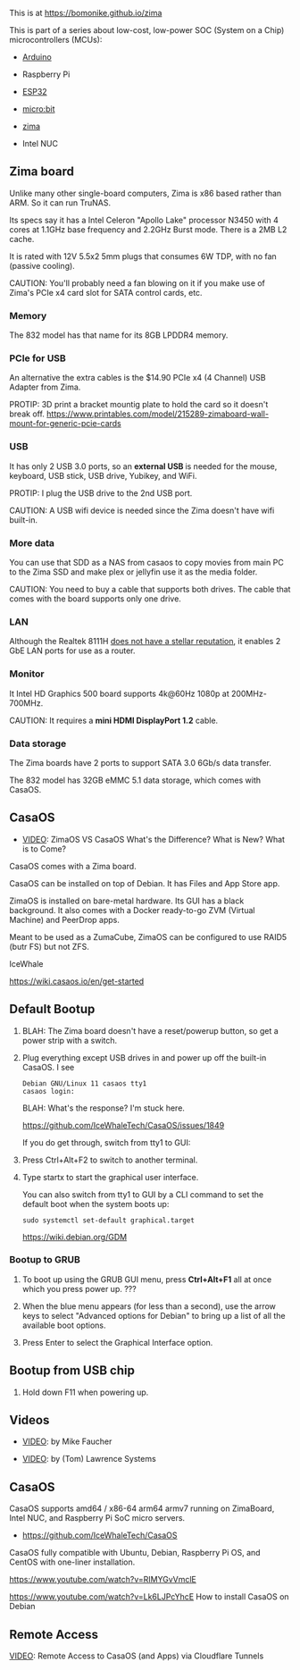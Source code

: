 This is at https://bomonike.github.io/zima

This is part of a series about low-cost, low-power SOC (System on a Chip) microcontrollers (MCUs):

* <a target="_blank" href="https://bomonike.github.io/arduino/">Arduino</a>
* Raspberry Pi
* <a target="_blank" href="https://bomonike.github.io/esp332/">ESP32</a>
* <a target="_blank" href="https://bomonike.github.io/microbit/">micro:bit</a>
* <a target="_blank" href="https://bomonike.github.io/zima/">zima</a>

* Intel NUC

## Zima board

Unlike many other single-board computers, Zima is x86 based rather than ARM.
So it can run TruNAS.

Its specs say it has a Intel Celeron "Apollo Lake" processor N3450 with 4 cores
at 1.1GHz base frequency and 2.2GHz Burst mode. There is a 2MB L2 cache.

It is rated with 12V 5.5x2 5mm plugs that consumes 6W TDP, with no fan (passive cooling).

CAUTION: You'll probably need a fan blowing on it if you make use of Zima's PCIe x4 card slot for SATA control cards, etc.

### Memory

The 832 model has that name for its 8GB LPDDR4 memory.

### PCIe for USB

An alternative the extra cables is the $14.90 PCIe x4 (4 Channel) USB Adapter from Zima.

PROTIP: 3D print a bracket mountig plate to hold the card so it doesn't break off.
https://www.printables.com/model/215289-zimaboard-wall-mount-for-generic-pcie-cards

### USB

It has only 2 USB 3.0 ports, so an <strong>external USB </strong> is needed
for the mouse, keyboard, USB stick, USB drive, Yubikey, and WiFi.

PROTIP: I plug the USB drive to the 2nd USB port.

CAUTION: A USB wifi device is needed since the Zima doesn't have wifi built-in.

### More data

You can use that SDD as a NAS from casaos to copy movies from main PC to the Zima SSD and make plex or jellyfin use it as the media folder.

CAUTION: You need to buy a cable that supports both drives. The cable that comes with the board supports only one drive.

### LAN

Although the Realtek 8111H <a target="_blank" href="https://www.youtube.com/watch?v=CO8gagCrAZk&t=3m50s">does not have a stellar reputation</a>, it
enables 2 GbE LAN ports for use as a router.

### Monitor

It Intel HD Graphics 500 board supports 4k@60Hz 1080p at 200MHz-700MHz.

CAUTION: It requires a <strong>mini HDMI DisplayPort 1.2</strong> cable.

### Data storage

The Zima boards have 2 ports to support SATA 3.0 6Gb/s data transfer.

The 832 model has 32GB eMMC 5.1 data storage, which comes with CasaOS.

## CasaOS

   * <a target="_blank" href="https://www.youtube.com/watch?v=ohzy9lkHf0M">VIDEO</a>:
   ZimaOS VS CasaOS What's the Difference? What is New? What is to Come?

CasaOS comes with a Zima board.

CasaOS can be installed on top of Debian.
It has Files and App Store app.

ZimaOS is installed on bare-metal hardware.
Its GUI has a black background.
It also comes with a Docker ready-to-go ZVM (Virtual Machine) and PeerDrop apps.

Meant to be used as a ZumaCube,
ZimaOS can be configured to use RAID5 (butr FS) but not ZFS.

IceWhale

https://wiki.casaos.io/en/get-started


## Default Bootup

1. BLAH: The Zima board doesn't have a reset/powerup button, so get a power strip with a switch.

1. Plug everything except USB drives in and power up off the built-in CasaOS. I see

   ```
   Debian GNU/Linux 11 casaos tty1
   casaos login:
   ```
   BLAH: What's the response? I'm stuck here.

   https://github.com/IceWhaleTech/CasaOS/issues/1849

   If you do get through, switch from tty1 to GUI:

1. Press Ctrl+Alt+F2 to switch to another terminal.
1. Type startx to start the graphical user interface.

   You can also switch from tty1 to GUI by a CLI command to set the default boot when the system boots up:

   ```
   sudo systemctl set-default graphical.target
   ```

   https://wiki.debian.org/GDM



### Bootup to GRUB

1. To boot up using the GRUB GUI menu, press <strong>Ctrl+Alt+F1</strong> all at once which you press power up. ???

1. When the blue menu appears (for less than a second), use the arrow keys to select "Advanced options for Debian" to bring up a list of all the available boot options.

1. Press Enter to select the Graphical Interface option.

## Bootup from USB chip

1. Hold down F11 when powering up.





## Videos

* <a target="_blank" href="https://www.youtube.com/watch?v=RIMYGvVmclE&t=3m21s">VIDEO</a>: by Mike Faucher

* <a target="_blank" href="https://www.youtube.com/watch?v=CO8gagCrAZk">VIDEO</a>: by (Tom) Lawrence Systems</a>

## CasaOS

CasaOS supports
amd64 / x86-64
arm64
armv7
running on ZimaBoard, Intel NUC, and Raspberry Pi SoC micro servers.
   * https://github.com/IceWhaleTech/CasaOS

CasaOS fully compatible with Ubuntu, Debian, Raspberry Pi OS, and CentOS with one-liner installation.




https://www.youtube.com/watch?v=RIMYGvVmclE

https://www.youtube.com/watch?v=Lk6LJPcYhcE
How to install CasaOS on Debian


## Remote Access

<a target="_blank" href="https://www.youtube.com/watch?v=OAeQwdFXsQQ">VIDEO</a>:
Remote Access to CasaOS (and Apps) via Cloudflare Tunnels
